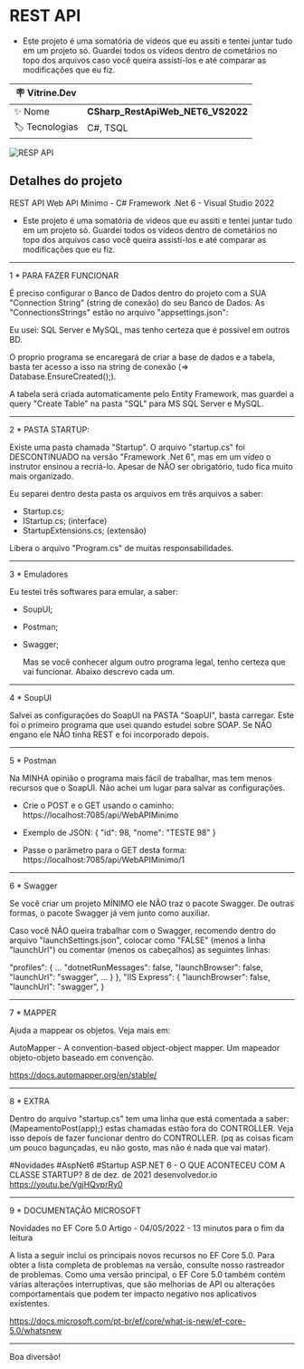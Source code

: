 <h1 align="left">REST API</h1>

- Este projeto é uma somatória de videos que eu assiti e tentei juntar tudo em
um projeto só. Guardei todos os vídeos dentro de cometários no topo dos arquivos
caso você queira assistí-los e até comparar as modificações que eu fiz.


| :placard: Vitrine.Dev |     |
| -------------  | --- |
| :sparkles: Nome        | **CSharp_RestApiWeb_NET6_VS2022**
| :label: Tecnologias | C#, TSQL

<img src="https://user-images.githubusercontent.com/24603753/197006949-f14f9770-e614-42f9-8371-3ed105d32d3a.png#vitrinedev" alt="RESP API" />

<h2 align="left">Detalhes do projeto</h2>

REST API
Web API Minimo - C# Framework .Net 6 - Visual Studio 2022

- Este projeto é uma somatória de videos que eu assiti e tentei juntar tudo em
um projeto só. Guardei todos os vídeos dentro de cometários no topo dos arquivos
caso você queira assistí-los e até comparar as modificações que eu fiz.

------------------------
1 * PARA FAZER FUNCIONAR

  É preciso configurar o Banco de Dados dentro do projeto com a SUA "Connection 
String" (string de conexão) do seu Banco de Dados.
  As "ConnectionsStrings" estão no arquivo "appsettings.json":

  Eu usei: SQL Server e MySQL, mas tenho certeza que é possível em outros BD.

  O proprio programa se encaregará de criar a base de dados e a tabela, basta 
ter acesso a isso na string de conexão (=> Database.EnsureCreated();).

  A tabela será criada automaticamente pelo Entity Framework, mas guardei a
query "Create Table" na pasta "SQL" para MS SQL Server e MySQL.

------------------------
2 * PASTA STARTUP: 

   Existe uma pasta chamada "Startup". O arquivo "startup.cs" foi DESCONTINUADO 
na versão "Framework .Net 6", mas em um vídeo o instrutor ensinou a recriá-lo. 
Apesar de NÃO ser obrigatório, tudo fica muito mais organizado.

   Eu separei dentro desta pasta os arquivos em três arquivos a saber:

   - Startup.cs;
   - IStartup.cs; (interface)
   - StartupExtensions.cs; (extensão)

   Libera o arquivo "Program.cs" de muitas responsabilidades.

------------------------
3 * Emuladores

   Eu testei três softwares para emular, a saber:

- SoupUI; 
- Postman; 
- Swagger; 

   Mas se você conhecer algum outro programa legal, tenho certeza que vai 
funcionar. Abaixo descrevo cada um.

------------------------
4 * SoupUI

  Salvei as configurações do SoapUI na PASTA "SoapUI", basta carregar.
  Este foi o primeiro programa que usei quando estudei sobre SOAP. Se NÃO
engano ele NÃO tinha REST e foi incorporado depois.

------------------------
5 * Postman

  Na MINHA opinião o programa mais fácil de trabalhar, mas tem menos recursos
que o SoapUI. Não achei um lugar para salvar as configurações.

  - Crie o POST e o GET usando o caminho: 
https://localhost:7085/api/WebAPIMinimo

  - Exemplo de JSON:
{
"id": 98,
"nome": "TESTE 98"
}

  - Passe o parâmetro para o GET desta forma: 
https://localhost:7085/api/WebAPIMinimo/1

------------------------
6 * Swagger

   Se você criar um projeto MÍNIMO ele NÃO traz o pacote Swagger. De outras 
formas, o pacote Swagger já vem junto como auxiliar.

   Caso você NÃO queira trabalhar com o Swagger, recomendo dentro do arquivo
"launchSettings.json", colocar como "FALSE" (menos a linha "launchUrl") ou 
comentar (menos os cabeçalhos) as seguintes linhas:

"profiles": {
   ...
   "dotnetRunMessages": false,
   "launchBrowser": false,
   "launchUrl": "swagger",
   ...
   }
},
"IIS Express": {
   "launchBrowser": false,
   "launchUrl": "swagger",
}

------------------------
7 * MAPPER

Ajuda a mappear os objetos. Veja mais em:

AutoMapper - A convention-based object-object mapper.
Um mapeador objeto-objeto baseado em convenção.

https://docs.automapper.org/en/stable/

------------------------
8 * EXTRA

  Dentro do arquivo "startup.cs" tem uma linha que está comentada a saber:
(MapeamentoPost(app);) estas chamadas estão fora do CONTROLLER. Veja isso depois
de fazer funcionar dentro do CONTROLLER. (pq as coisas ficam um pouco bagunçadas,
eu não gosto, mas não é nada que vai matar).

#Novidades #AspNet6 #Startup
ASP.NET 6 - O QUE ACONTECEU COM A CLASSE STARTUP?
8 de dez. de 2021
desenvolvedor.io
https://youtu.be/VgjHQvprRy0

------------------------ 
9 * DOCUMENTAÇÃO MICROSOFT

Novidades no EF Core 5.0
Artigo - 04/05/2022 - 13 minutos para o fim da leitura

A lista a seguir inclui os principais novos recursos no EF Core 5.0. Para obter a lista completa de problemas na versão, consulte nosso rastreador de problemas.
Como uma versão principal, o EF Core 5.0 também contém várias alterações interruptivas, que são melhorias de API ou alterações comportamentais que podem ter impacto negativo nos aplicativos existentes.

https://docs.microsoft.com/pt-br/ef/core/what-is-new/ef-core-5.0/whatsnew

------------------------ 

Boa diversão!
